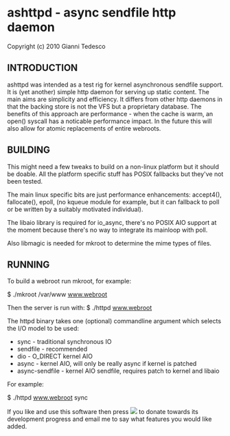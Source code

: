 # ashttpd - async sendfile http daemon

Copyright (c) 2010 Gianni Tedesco

## INTRODUCTION

ashttpd was intended as a test rig for kernel asynchronous sendfile support.
It is (yet another) simple http daemon for serving up static content. The main
aims are simplicity and efficiency. It differs from other http daemons in that
the backing store is not the VFS but a proprietary database. The benefits of
this approach are performance - when the cache is warm, an open() syscall has
a noticable performance impact. In the future this will also allow for atomic
replacements of entire webroots.

## BUILDING

This might need a few tweaks to build on a non-linux platform but it should
be doable. All the platform specific stuff has POSIX fallbacks but they've not
been tested.

The main linux specific bits are just performance enhancements: accept4(),
fallocate(), epoll, (no kqueue module for example, but it can fallback to
poll or be written by a suitably motivated individual).

The libaio library is required for io\_async, there's no POSIX AIO support
at the moment because there's no way to integrate its mainloop with poll.

Also libmagic is needed for mkroot to determine the mime types of files.

## RUNNING

To build a webroot run mkroot, for example:

 $ ./mkroot /var/www www.webroot

Then the server is run with:
 $ ./httpd www.webroot

The httpd binary takes one (optional) commandline argument which selects the
I/O model to be used:

 - sync - traditional synchronous IO
 - sendfile - recommended
 - dio - O\_DIRECT kernel AIO
 - async - kernel AIO, will only be really async if kernel is patched
 - async-sendfile - kernel AIO sendfile, requires patch to kernel and libaio
 
For example:

 $ ./httpd www.webroot sync

If you like and use this software then press [<img src="http://www.paypalobjects.com/en_US/i/btn/btn_donate_SM.gif">](https://www.paypal.com/cgi-bin/webscr?cmd=_donations&business=gianni%40scaramanga%2eco%2euk&lc=GB&item_name=Gianni%20Tedesco&item_number=scaramanga&currency_code=GBP&bn=PP%2dDonationsBF%3abtn_donateCC_LG%2egif%3aNonHosted) to donate towards its development progress and email me to say what features you would like added.
